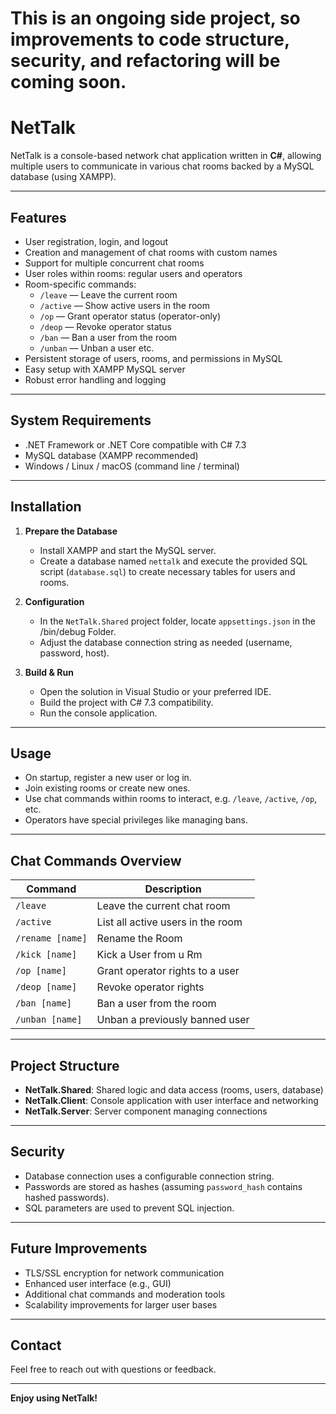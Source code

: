 # This is an ongoing side project, so improvements to code structure, security, and refactoring will be coming soon.

# NetTalk

NetTalk is a console-based network chat application written in **C#**, allowing multiple users to communicate in various chat rooms backed by a MySQL database (using XAMPP).

---

## Features

- User registration, login, and logout
- Creation and management of chat rooms with custom names
- Support for multiple concurrent chat rooms
- User roles within rooms: regular users and operators
- Room-specific commands:
  - `/leave` — Leave the current room
  - `/active` — Show active users in the room
  - `/op` — Grant operator status (operator-only)
  - `/deop` — Revoke operator status
  - `/ban` — Ban a user from the room
  - `/unban` — Unban a user
  etc.
- Persistent storage of users, rooms, and permissions in MySQL
- Easy setup with XAMPP MySQL server
- Robust error handling and logging

---

## System Requirements

- .NET Framework or .NET Core compatible with C# 7.3
- MySQL database (XAMPP recommended)
- Windows / Linux / macOS (command line / terminal)

---

## Installation

1. **Prepare the Database**

   - Install XAMPP and start the MySQL server.
   - Create a database named `nettalk` and execute the provided SQL script (`database.sql`) to create necessary tables for users and rooms.

2. **Configuration**

   - In the `NetTalk.Shared` project folder, locate `appsettings.json` in the /bin/debug Folder.
   - Adjust the database connection string as needed (username, password, host).

3. **Build & Run**

   - Open the solution in Visual Studio or your preferred IDE.
   - Build the project with C# 7.3 compatibility.
   - Run the console application.

---

## Usage

- On startup, register a new user or log in.
- Join existing rooms or create new ones.
- Use chat commands within rooms to interact, e.g. `/leave`, `/active`, `/op`, etc.
- Operators have special privileges like managing bans.

---

## Chat Commands Overview

| Command         | Description                        |
| ----------------| -----------------------------------|
| `/leave`        | Leave the current chat room        |
| `/active`       | List all active users in the room  |
| `/rename [name]`| Rename the Room                    |
| `/kick [name]`  | Kick a User from u Rm              |
| `/op [name]`    | Grant operator rights to a user    |
| `/deop [name]`  | Revoke operator rights             |
| `/ban [name]`   | Ban a user from the room           |
| `/unban [name]` | Unban a previously banned user     |

---

## Project Structure

- **NetTalk.Shared**: Shared logic and data access (rooms, users, database)
- **NetTalk.Client**: Console application with user interface and networking
- **NetTalk.Server**: Server component managing connections

---

## Security

- Database connection uses a configurable connection string.
- Passwords are stored as hashes (assuming `password_hash` contains hashed passwords).
- SQL parameters are used to prevent SQL injection.

---

## Future Improvements

- TLS/SSL encryption for network communication
- Enhanced user interface (e.g., GUI)
- Additional chat commands and moderation tools
- Scalability improvements for larger user bases


---

## Contact

Feel free to reach out with questions or feedback.

---

**Enjoy using NetTalk!**
